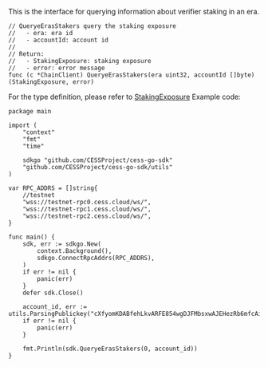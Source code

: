 This is the interface for querying information about verifier staking in an era.

```golang
// QueryeErasStakers query the staking exposure
//   - era: era id
//   - accountId: account id
//
// Return:
//   - StakingExposure: staking exposure
//   - error: error message
func (c *ChainClient) QueryeErasStakers(era uint32, accountId []byte) (StakingExposure, error)
```
For the type definition, please refer to [StakingExposure](../chain_type.md#StakingExposure)
Example code:
```golang
package main

import (
    "context"
    "fmt"
    "time"

    sdkgo "github.com/CESSProject/cess-go-sdk"
    "github.com/CESSProject/cess-go-sdk/utils"
)

var RPC_ADDRS = []string{
    //testnet
    "wss://testnet-rpc0.cess.cloud/ws/",
    "wss://testnet-rpc1.cess.cloud/ws/",
    "wss://testnet-rpc2.cess.cloud/ws/",
}

func main() {
    sdk, err := sdkgo.New(
        context.Background(),
        sdkgo.ConnectRpcAddrs(RPC_ADDRS),
    )
    if err != nil {
        panic(err)
    }
    defer sdk.Close()

    account_id, err := utils.ParsingPublickey("cXfyomKDABfehLkvARFE854wgDJFMbsxwAJEHezRb6mfcAi2y")
    if err != nil {
        panic(err)
    }

    fmt.Println(sdk.QueryeErasStakers(0, account_id))
}
```